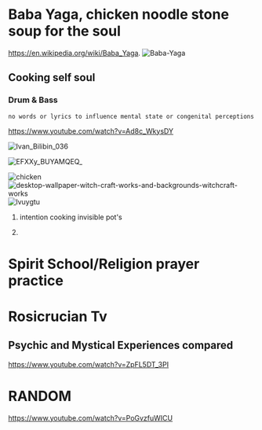 # Baba Yaga, chicken noodle stone soup for the soul 
https://en.wikipedia.org/wiki/Baba_Yaga.
![Baba-Yaga](https://github.com/user-attachments/assets/805e6f32-2e5c-4665-b2ac-f88d88787376)

## Cooking self soul
### Drum & Bass
    no words or lyrics to influence mental state or congenital perceptions  

https://www.youtube.com/watch?v=Ad8c_WkysDY

![Ivan_Bilibin_036](https://github.com/user-attachments/assets/d7efc9fc-3a87-4dd9-af37-cf9ccbe2c35e)

![EFXXy_BUYAMQEQ_](https://github.com/user-attachments/assets/5e422077-2dcc-4be8-82a8-00802ef94363)



![chicken](https://github.com/user-attachments/assets/5e1992ed-03de-4f4d-84e5-e78028369024)
![desktop-wallpaper-witch-craft-works-and-backgrounds-witchcraft-works](https://github.com/user-attachments/assets/625d2f7f-c220-4ac3-8c37-d15d5ec11dea)
![lvuygtu](https://github.com/user-attachments/assets/3711fbeb-1a8f-4df7-b8fb-9e09370e1cfa)



1. intention cooking invisible pot's

2. 

# Spirit School/Religion prayer practice

# Rosicrucian Tv 

## Psychic and Mystical Experiences compared

https://www.youtube.com/watch?v=ZpFL5DT_3PI

# RANDOM 
https://www.youtube.com/watch?v=PoGvzfuWICU
